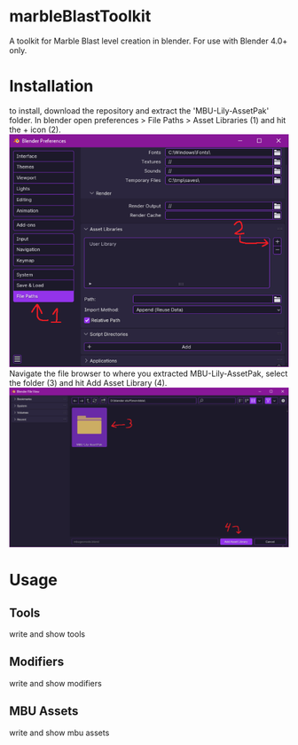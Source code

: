 # marbleBlastToolkit
A toolkit for Marble Blast level creation in blender. For use with Blender 4.0+ only.

# Installation

to install, download the repository and extract the 'MBU-Lily-AssetPak' folder. 
In blender open preferences > File Paths > Asset Libraries (1) and hit the + icon (2).   
![](docs/images/addAsset.png)  
Navigate the file browser to where you extracted MBU-Lily-AssetPak, select the folder (3) and hit Add Asset Library (4).  
![](docs/images/addAssetExplorer.png)  

# Usage

## Tools

write and show tools

## Modifiers

write and show modifiers

## MBU Assets

write and show mbu assets